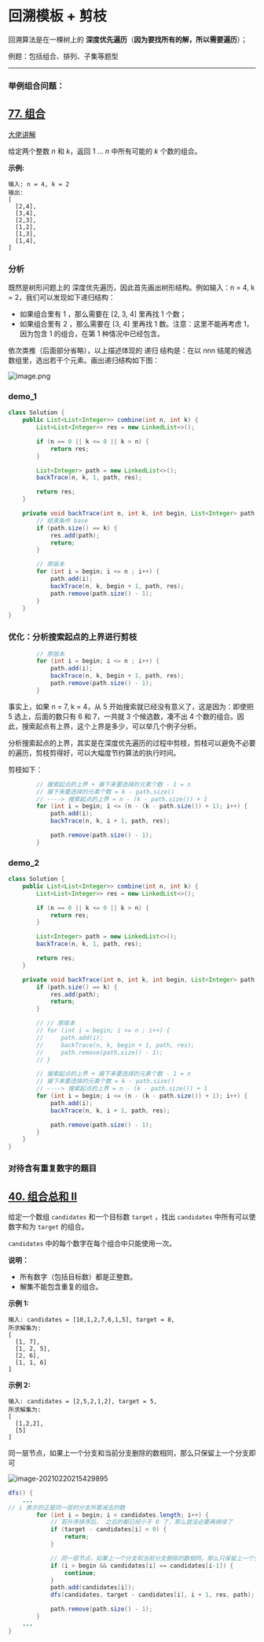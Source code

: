 # 回溯模板 + 剪枝

回溯算法是在一棵树上的 **深度优先遍历**（**因为要找所有的解，所以需要遍历**）；

例题：包括组合、排列、子集等题型

----------

### 举例组合问题：

## [77. 组合](https://leetcode-cn.com/problems/combinations/)             

[大佬讲解](https://leetcode-cn.com/problems/combinations/solution/hui-su-suan-fa-jian-zhi-python-dai-ma-java-dai-ma-/)

给定两个整数 *n* 和 *k*，返回 1 ... *n* 中所有可能的 *k* 个数的组合。

**示例:**

```
输入: n = 4, k = 2
输出:
[
  [2,4],
  [3,4],
  [2,3],
  [1,2],
  [1,3],
  [1,4],
]
```

### 分析

既然是树形问题上的 深度优先遍历，因此首先画出树形结构。例如输入：n = 4, k = 2，我们可以发现如下递归结构：

- 如果组合里有 1 ，那么需要在 [2, 3, 4] 里再找 1 个数；
- 如果组合里有 2 ，那么需要在 [3, 4] 里再找 1 数。注意：这里不能再考虑 1，因为包含 1 的组合，在第 1 种情况中已经包含。

依次类推（后面部分省略），以上描述体现的 递归 结构是：在以 nnn 结尾的候选数组里，选出若干个元素。画出递归结构如下图：

![image.png](https://pic.leetcode-cn.com/1599488203-TzmCXb-image.png)

### demo_1

```java
class Solution {
    public List<List<Integer>> combine(int n, int k) {
        List<List<Integer>> res = new LinkedList<>();

        if (n == 0 || k <= 0 || k > n) {
            return res;
        } 

        List<Integer> path = new LinkedList<>();
        backTrace(n, k, 1, path, res);

        return res;
    }

    private void backTrace(int n, int k, int begin, List<Integer> path, List<List<Integer>> res) {
        // 结束条件 base
        if (path.size() == k) {
            res.add(path);
            return;
        }

        // 原版本
        for (int i = begin; i <= n ; i++) {
            path.add(i);
            backTrace(n, k, begin + 1, path, res);
            path.remove(path.size() - 1);
        }
    }
}
```

### 优化：分析搜索起点的上界进行剪枝

```java
        // 原版本
        for (int i = begin; i <= n ; i++) {
            path.add(i);
            backTrace(n, k, begin + 1, path, res);
            path.remove(path.size() - 1);
        }
```

事实上，如果 n = 7, k = 4，从 5 开始搜索就已经没有意义了，这是因为：即使把 5 选上，后面的数只有 6 和 7，一共就 3 个候选数，凑不出 4 个数的组合。因此，搜索起点有上界，这个上界是多少，可以举几个例子分析。

分析搜索起点的上界，其实是在深度优先遍历的过程中剪枝，剪枝可以避免不必要的遍历，剪枝剪得好，可以大幅度节约算法的执行时间。

剪枝如下：

```java
        // 搜索起点的上界 + 接下来要选择的元素个数 - 1 = n
        // 接下来要选择的元素个数 = k - path.size()
        // ----> 搜索起点的上界 = n - (k - path.size()) + 1
        for (int i = begin; i <= (n - (k - path.size()) + 1); i++) {
            path.add(i);
            backTrace(n, k, i + 1, path, res);

            path.remove(path.size() - 1);
        }
```

### demo_2

```java
class Solution {
    public List<List<Integer>> combine(int n, int k) {
        List<List<Integer>> res = new LinkedList<>();

        if (n == 0 || k <= 0 || k > n) {
            return res;
        } 

        List<Integer> path = new LinkedList<>();
        backTrace(n, k, 1, path, res);

        return res;
    }

    private void backTrace(int n, int k, int begin, List<Integer> path, List<List<Integer>> res) {
        if (path.size() == k) {
            res.add(path);
            return;
        }

        // // 原版本
        // for (int i = begin; i <= n ; i++) {
        //     path.add(i);
        //     backTrace(n, k, begin + 1, path, res);
        //     path.remove(path.size() - 1);
        // }

        // 搜索起点的上界 + 接下来要选择的元素个数 - 1 = n
        // 接下来要选择的元素个数 = k - path.size()
        // ----> 搜索起点的上界 = n - (k - path.size()) + 1
        for (int i = begin; i <= (n - (k - path.size()) + 1); i++) {
            path.add(i);
            backTrace(n, k, i + 1, path, res);

            path.remove(path.size() - 1);
        }
    }
}
```





### 对待含有重复数字的题目

##  [40. 组合总和 II](https://leetcode-cn.com/problems/combination-sum-ii/)  

给定一个数组 `candidates` 和一个目标数 `target` ，找出 `candidates` 中所有可以使数字和为 `target` 的组合。

`candidates` 中的每个数字在每个组合中只能使用一次。

**说明：**

- 所有数字（包括目标数）都是正整数。
- 解集不能包含重复的组合。 

**示例 1:**

```
输入: candidates = [10,1,2,7,6,1,5], target = 8,
所求解集为:
[
  [1, 7],
  [1, 2, 5],
  [2, 6],
  [1, 1, 6]
]
```

**示例 2:**

```
输入: candidates = [2,5,2,1,2], target = 5,
所求解集为:
[
  [1,2,2],
  [5]
]
```



同一层节点，如果上一个分支和当前分支删除的数相同，那么只保留上一个分支即可

![image-20210220215429895](./image/image-20210220215429895.png)

```java
dfs() {
    ...
// i 表示的正是同一层的分支所要减去的数
        for (int i = begin; i < candidates.length; i++) {
            // 若升序排序后， 之后的都已经小于 0 了，那么就没必要再继续了
            if (target - candidates[i] < 0) {
                return;
            }

            // 同一层节点，如果上一个分支和当前分支删除的数相同，那么只保留上一个分支即可
            if (i > begin && candidates[i] == candidates[i-1]) {
                continue;
            }
            path.add(candidates[i]);
            dfs(candidates, target - candidates[i], i + 1, res, path);

            path.remove(path.size() - 1);
        }
    ...
}
```

